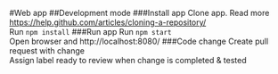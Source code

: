 #Web app
##Development mode
###Install app
Clone app. Read more https://help.github.com/articles/cloning-a-repository/  
Run `npm install`
###Run app
Run `npm start`  
Open browser and http://localhost:8080/
###Code change
Create pull request with change  
Assign label ready to review when change is completed & tested
